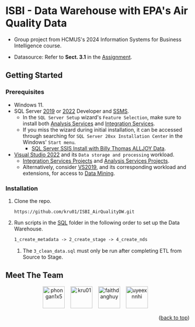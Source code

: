<a name="readme-top"></a>

# ISBI - Data Warehouse with EPA's Air Quality Data

-   Group project from HCMUS's 2024 Information Systems for Business Intelligence course.

-   Datasource: Refer to **Sect. 3.1** in the [Assignment](./Docs/[BI-2425]Project%20Assignment.docx.pdf).

## Getting Started

### Prerequisites

-   Windows 11.
-   SQL Server [2019](https://go.microsoft.com/fwlink/?linkid=866662) or [2022](https://www.microsoft.com/en-us/sql-server/sql-server-downloads) Developer and [SSMS](https://learn.microsoft.com/en-us/sql/ssms/download-sql-server-management-studio-ssms?view=sql-server-ver16).
    -   In the `SQL Server Setup` wizard's `Feature Selection`, make sure to install both [Analysis Services](https://learn.microsoft.com/en-us/analysis-services/instances/install-windows/install-analysis-services?view=asallproducts-allversions) and [Integration Services](https://learn.microsoft.com/vi-vn/sql/integration-services/install-windows/install-integration-services?view=sql-server-ver16).
    -   If you miss the wizard during initial installation, it can be accessed through searching for `SQL Server 20xx Installation Center` in the Windows' `Start menu`.
        -   [SQL Server SSIS Install with Billy Thomas ALLJOY Data](https://youtu.be/EvUDqyXD9NI?si=aCm41iII1QAx9w9X&t=59).
-   [Visual Studio 2022](https://visualstudio.microsoft.com/vs/) and its `Data storage and processing` workload.
    -   [Integration Services Projects](https://marketplace.visualstudio.com/items?itemName=SSIS.MicrosoftDataToolsIntegrationServices) and [Analysis Services Projects](https://marketplace.visualstudio.com/items?itemName=ProBITools.MicrosoftAnalysisServicesModelingProjects2022).
    -   Alternatively, consider [VS2019](https://c2rsetup.officeapps.live.com/c2r/downloadVS.aspx?sku=community&channel=Release&version=VS2019&source=VSLandingPage&cid=2030:8fba1c3637a1496ca222c98e05acdc19), and its corresponding workload and extensions, for access to [Data Mining](https://learn.microsoft.com/en-us/analysis-services/data-mining/data-mining-wizard-analysis-services-data-mining?view=asallproducts-allversions).

### Installation

1. Clone the repo.

    ```console
    https://github.com/kru01/ISBI_AirQualityDW.git
    ```

1. Run scripts in the [SQL](./SQL/) folder in the following order to set up the Data Warehouse.

    ```txt
    1_create_metadata -> 2_create_stage -> 4_create_nds
    ```

    1. The `3_clean_data.sql` must only be run after completing ETL from Source to Stage.

## Meet The Team

<div align="center">
  <a href="https://github.com/phongan1x5"><img alt="phongan1x5" src="https://github.com/phongan1x5.png" width="60px" height="auto"></a>&nbsp;&nbsp;&nbsp;
  <a href="https://github.com/kru01"><img alt="kru01" src="https://github.com/kru01.png" width="60px" height="auto"></a>&nbsp;&nbsp;&nbsp;
  <a href="https://github.com/faithdanghuy"><img alt="faithdanghuy" src="https://github.com/faithdanghuy.png" width="60px" height="auto"></a>&nbsp;&nbsp;&nbsp;
  <a href="https://github.com/uyeexnnhi"><img alt="uyeexnnhi" src="https://github.com/uyeexnnhi.png" width="60px" height="auto"></a>&nbsp;&nbsp;&nbsp;
</div>

<p align="right">(<a href="#readme-top">back to top</a>)</p>
